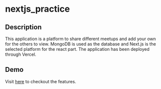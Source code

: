 # nextjs_practice

## Description

This application is a platform to share different meetups and add your own for the others to view. MongoDB is used as the database and Next.js is the selected platform for the react part. The application has been deployed through Vercel.

## Demo 

Visit [here](https://nextjs-practice1-omega.vercel.app/) to checkout the features.